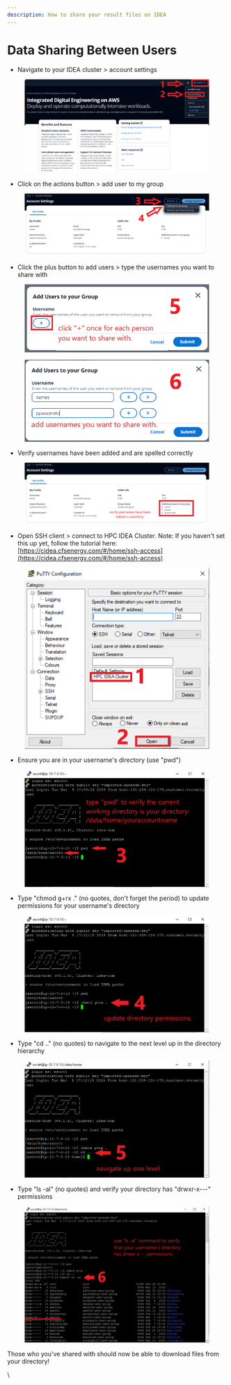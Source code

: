 ```yaml
---
description: How to share your result files on IDEA
---
```


# Data Sharing Between Users

* Navigate to your IDEA cluster > account settings

<figure><img src="../../.gitbook/assets/f445dc5a-a54b-44ad-bcd4-2871ad3dd3e3.png" alt=""><figcaption></figcaption></figure>

* Click on the actions button > add user to my group

<figure><img src="../../.gitbook/assets/0216944b-9791-4668-9184-d4374dba78b0.png" alt=""><figcaption></figcaption></figure>

* Click the plus button to add users > type the usernames you want to share with

<figure><img src="../../.gitbook/assets/eb50786d-c7e7-4e68-940b-717a2fbdb242.png" alt=""><figcaption></figcaption></figure>

<figure><img src="../../.gitbook/assets/3d9e9f21-a24a-45eb-b34d-21741f773cec.png" alt=""><figcaption></figcaption></figure>

* Verify usernames have been added and are spelled correctly

<figure><img src="../../.gitbook/assets/6509b2be-19e1-423f-9a16-150c43dcdc83.png" alt=""><figcaption></figcaption></figure>

* Open SSH client > connect to HPC IDEA Cluster. Note: If you haven't set this up yet, follow the tutorial here: [https://cidea.cfsenergy.com/#/home/ssh-access](https://cidea.cfsenergy.com/#/home/ssh-access)

<figure><img src="../../.gitbook/assets/00fe6a60-2b44-4820-a641-4b642408f40f.png" alt=""><figcaption></figcaption></figure>

&#x20;

* Ensure you are in your username's directory (use "pwd")

<figure><img src="../../.gitbook/assets/a6db70b7-3ec8-41b2-96c7-0031302a3fc5.png" alt=""><figcaption></figcaption></figure>

* Type "chmod g+rx ." (no quotes, don't forget the period) to update permissions for your username's directory

<figure><img src="../../.gitbook/assets/6c46be0c-0566-4819-aa34-9adf6d445fad.png" alt=""><figcaption></figcaption></figure>

* Type "cd .." (no quotes) to navigate to the next level up in the directory hierarchy

<figure><img src="../../.gitbook/assets/6660c089-1bf7-4686-af8e-53ac7ffb469c.png" alt=""><figcaption></figcaption></figure>

* Type "ls -al" (no quotes) and verify your directory has "drwxr-x---" permissions

<figure><img src="../../.gitbook/assets/0824a414-8dbd-4f06-80e9-2eb16d95f9e4.png" alt=""><figcaption></figcaption></figure>

Those who you've shared with should now be able to download files from your directory!

\
